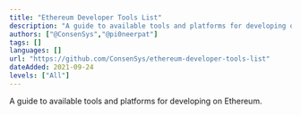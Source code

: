 ```yaml
---
title: "Ethereum Developer Tools List"
description: "A guide to available tools and platforms for developing on Ethereum."
authors: ["@ConsenSys","@pi0neerpat"]
tags: []
languages: []
url: "https://github.com/ConsenSys/ethereum-developer-tools-list"
dateAdded: 2021-09-24
levels: ["All"]
---
```


A guide to available tools and platforms for developing on Ethereum.